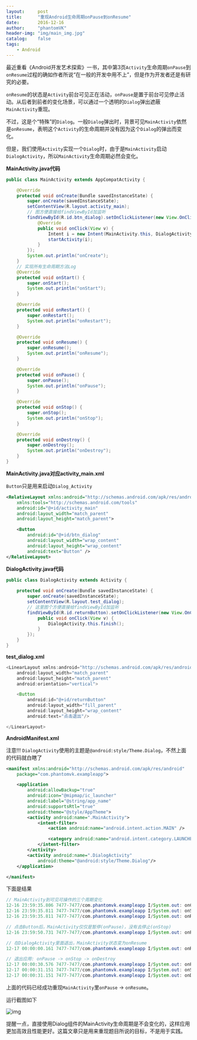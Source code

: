 ```yaml
---
layout:     post
title:      "重现Android生命周期onPause到onResume"
date:       2016-12-16
author:     "phantomVK"
header-img: "img/main_img.jpg"
catalog:    false
tags:
    - Android
---
```


最近重看《Android开发艺术探索》一书，其中第3页`Activity`生命周期`onPause`到`onResume`过程的确如作者所说“在一般的开发中用不上”，但是作为开发者还是有研究的必要。

`onResume`的状态是`Activity`前台可见正在活动，`onPause`是置于前台可见停止活动。从后者到前者的变化场景，可以通过一个透明的`Dialog`弹出遮蔽`MainActivity`重现。

不过，这是个“特殊”的`Dialog`。一般`Dialog`弹出时，背景可见`MainActivity`依然是`onResume`，表明这个`Activity`的生命周期并没有因为这个`Dialog`的弹出而变化。

但是，我们使用`Activity`实现一个`Dialog`时，由于是`MainActivity`启动`DialogActivity`，所以`MainActivity`生命周期必然会变化。


__MainActivity.java代码__


```java
public class MainActivity extends AppCompatActivity {

    @Override
    protected void onCreate(Bundle savedInstanceState) {
        super.onCreate(savedInstanceState);
        setContentView(R.layout.activity_main);
        // 图方便直接给findViewById加监听
        findViewById(R.id.btn_dialog).setOnClickListener(new View.OnClickListener() {
            @Override
            public void onClick(View v) {
                Intent i = new Intent(MainActivity.this, DialogActivity.class);
                startActivity(i);
            }
        });
        System.out.println("onCreate");
    }
    // 实现所有生命周期方法Log
    @Override
    protected void onStart() {
        super.onStart();
        System.out.println("onStart");
    }

    @Override
    protected void onRestart() {
        super.onRestart();
        System.out.println("onRestart");
    }

    @Override
    protected void onResume() {
        super.onResume();
        System.out.println("onResume");
    }

    @Override
    protected void onPause() {
        super.onPause();
        System.out.println("onPause");
    }

    @Override
    protected void onStop() {
        super.onStop();
        System.out.println("onStop");
    }

    @Override
    protected void onDestroy() {
        super.onDestroy();
        System.out.println("onDestroy");
    }
}
```

__MainActivity.java对应activity_main.xml__

`Button`只是用来启动`Dialog_Activity`

```xml
<RelativeLayout xmlns:android="http://schemas.android.com/apk/res/android"
    xmlns:tools="http://schemas.android.com/tools"
    android:id="@+id/activity_main"
    android:layout_width="match_parent"
    android:layout_height="match_parent">

    <Button
        android:id="@+id/btn_dialog"
        android:layout_width="wrap_content"
        android:layout_height="wrap_content"
        android:text="Button" />
</RelativeLayout>
```

__DialogActivity.java代码__

```java
public class DialogActivity extends Activity {
    
    protected void onCreate(Bundle savedInstanceState) {
        super.onCreate(savedInstanceState);
        setContentView(R.layout.test_dialog);
        // 这里图个方便直接给findViewById加监听
        findViewById(R.id.returnButton).setOnClickListener(new View.OnClickListener() {
            public void onClick(View v) {
                DialogActivity.this.finish();
            }
        });
    }
}
```

__test_dialog.xml__


```java
<LinearLayout xmlns:android="http://schemas.android.com/apk/res/android"
    android:layout_width="match_parent"
    android:layout_height="match_parent"
    android:orientation="vertical">

    <Button
        android:id="@+id/returnButton"
        android:layout_width="fill_parent"
        android:layout_height="wrap_content"
        android:text="点击退出"/>

</LinearLayout>
```


__AndroidManifest.xml__

注意!!! `DialogActivity`使用的主题是`@android:style/Theme.Dialog`，不然上面的代码就白瞎了

```xml
<manifest xmlns:android="http://schemas.android.com/apk/res/android"
    package="com.phantomvk.exampleapp">

    <application
        android:allowBackup="true"
        android:icon="@mipmap/ic_launcher"
        android:label="@string/app_name"
        android:supportsRtl="true"
        android:theme="@style/AppTheme">
        <activity android:name=".MainActivity">
            <intent-filter>
                <action android:name="android.intent.action.MAIN" />

                <category android:name="android.intent.category.LAUNCHER" />
            </intent-filter>
        </activity>
        <activity android:name=".DialogActivity"
            android:theme="@android:style/Theme.Dialog"/>
    </application>

</manifest>
```

下面是结果

```java
// MainActivity到可见可操作的三个周期变化
12-16 23:59:35.806 7477-7477/com.phantomvk.exampleapp I/System.out: onCreate
12-16 23:59:35.811 7477-7477/com.phantomvk.exampleapp I/System.out: onStart
12-16 23:59:35.811 7477-7477/com.phantomvk.exampleapp I/System.out: onResume

// 点击Button后，MainActivity仅仅是暂停(onPause)，没有去停止(onStop)
12-16 23:59:50.731 7477-7477/com.phantomvk.exampleapp I/System.out: onPause

// 在DialogActivity里面退出，MainActivity状态变为onResume
12-17 00:00:00.161 7477-7477/com.phantomvk.exampleapp I/System.out: onResume

// 退出应用: onPause -> onStop -> onDestroy
12-17 00:00:30.576 7477-7477/com.phantomvk.exampleapp I/System.out: onPause
12-17 00:00:31.151 7477-7477/com.phantomvk.exampleapp I/System.out: onStop
12-17 00:00:31.151 7477-7477/com.phantomvk.exampleapp I/System.out: onDestroy
```

上面的代码已经成功重现`MainActivity`里`onPause` -> `onResume`。

运行截图如下

![img](/img/android/onPause_onResume.png)

提醒一点，直接使用Dialog组件的MainActivity生命周期是不会变化的，这样应用更加高效且性能更好。这篇文章只是用来重现题目所说的目标，不是用于实践。


